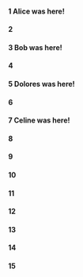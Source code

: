 #### 1 Alice was here!
#### 2
#### 3 Bob was here!
#### 4
#### 5 Dolores was here!
#### 6
#### 7 Celine was here!
#### 8
#### 9
#### 10
#### 11
#### 12
#### 13
#### 14
#### 15
